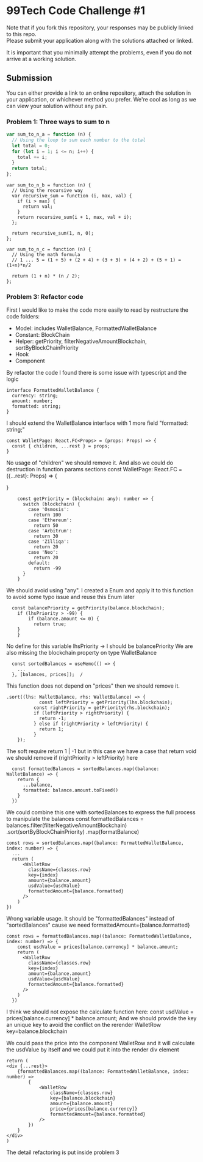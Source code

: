 # 99Tech Code Challenge #1

Note that if you fork this repository, your responses may be publicly linked to this repo.  
Please submit your application along with the solutions attached or linked.

It is important that you minimally attempt the problems, even if you do not arrive at a working solution.

## Submission

You can either provide a link to an online repository, attach the solution in your application, or whichever method you prefer.
We're cool as long as we can view your solution without any pain.

### Problem 1: Three ways to sum to n

```js
var sum_to_n_a = function (n) {
  // Using the loop to sum each number to the total
  let total = 0;
  for (let i = 1; i <= n; i++) {
    total += i;
  }
  return total;
};
```

```
var sum_to_n_b = function (n) {
  // Using the recursive way
  var recursive_sum = function (i, max, val) {
    if (i > max) {
      return val;
    }
    return recursive_sum(i + 1, max, val + i);
  };

  return recursive_sum(1, n, 0);
};
```

```
var sum_to_n_c = function (n) {
  // Using the math formula
  // 1 ... 5 = (1 + 5) + (2 + 4) + (3 + 3) + (4 + 2) + (5 + 1) = (1+n)*n/2

  return (1 + n) * (n / 2);
};
```

### Problem 3: Refactor code

First I would like to make the code more easily to read by restructure the code folders:

- Model: includes WalletBalance, FormattedWalletBalance
- Constant: BlockChain
- Helper: getPriority, filterNegativeAmountBlockchain, sortByBlockChainPriority
- Hook
- Component

By refactor the code I found there is some issue with typescript and the logic

```
interface FormattedWalletBalance {
  currency: string;
  amount: number;
  formatted: string;
}
```

I should extend the WalletBalance interface with 1 more field "formatted: string;"

```
const WalletPage: React.FC<Props> = (props: Props) => {
  const { children, ...rest } = props;
}
```

No usage of "children" we should remove it. And also we could do destruction in function params sections
const WalletPage: React.FC<Props> = ({...rest}: Props) => {

}

```
	const getPriority = (blockchain: any): number => {
	  switch (blockchain) {
	    case 'Osmosis':
	      return 100
	    case 'Ethereum':
	      return 50
	    case 'Arbitrum':
	      return 30
	    case 'Zilliqa':
	      return 20
	    case 'Neo':
	      return 20
	    default:
	      return -99
	  }
	}
```

We should avoid using "any". I created a Enum and apply it to this function to avoid some typo issue and reuse this Enum later

```
  const balancePriority = getPriority(balance.blockchain);
	if (lhsPriority > -99) {
		if (balance.amount <= 0) {
		  return true;
	}
	}
```

No define for this variable lhsPriority -> I should be balancePriority
We are also missing the blockchain property on type WalletBalance

```
  const sortedBalances = useMemo(() => {
    ...
  }, [balances, prices]);  /
```

This function does not depend on "prices" then we should remove it.

```
.sort((lhs: WalletBalance, rhs: WalletBalance) => {
			const leftPriority = getPriority(lhs.blockchain);
		  const rightPriority = getPriority(rhs.blockchain);
		  if (leftPriority > rightPriority) {
		    return -1;
		  } else if (rightPriority > leftPriority) {
		    return 1;
		  }
    });
```

The soft require return 1 | -1 but in this case we have a case that return void we should remove if (rightPriority > leftPriority) here

```
  const formattedBalances = sortedBalances.map((balance: WalletBalance) => {
    return {
      ...balance,
      formatted: balance.amount.toFixed()
    }
  })
```

We could combine this one with sortedBalances to express the full process to manipulate the balances
const formattedBalances = balances.filter(filterNegativeAmountBlockchain)
.sort(sortByBlockChainPriority)
.map(formatBalance)

```
const rows = sortedBalances.map((balance: FormattedWalletBalance, index: number) => {
  ...
  return (
      <WalletRow
        className={classes.row}
        key={index}
        amount={balance.amount}
        usdValue={usdValue}
        formattedAmount={balance.formatted}
      />
    )
})
```

Wrong variable usage. It should be "formattedBalances" instead of "sortedBalances" cause we need formattedAmount={balance.formatted}

```
const rows = formattedBalances.map((balance: FormattedWalletBalance, index: number) => {
    const usdValue = prices[balance.currency] * balance.amount;
    return (
      <WalletRow
        className={classes.row}
        key={index}
        amount={balance.amount}
        usdValue={usdValue}
        formattedAmount={balance.formatted}
      />
    )
  })
```

I think we should not expose the calculate function here:
const usdValue = prices[balance.currency] \* balance.amount;
And we should provide the key an unique key to avoid the conflict on the rerender WalletRow
key=balance.blockchain

We could pass the price into the component WalletRow and it will calculate the usdValue by itself and we could put it into the render div element

```
return (
<div {...rest}>
    {formattedBalances.map((balance: FormattedWalletBalance, index: number) =>
        {
            <WalletRow
                className={classes.row}
                key={balance.blockchain}
                amount={balance.amount}
                price={prices[balance.currency]}
                formattedAmount={balance.formatted}
            />
        })
    }
</div>
)
```

The detail refactoring is put inside problem 3
